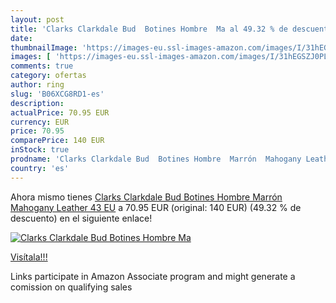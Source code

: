 ```yaml
---
layout: post
title: 'Clarks Clarkdale Bud  Botines Hombre  Ma al 49.32 % de descuento'
date: 
thumbnailImage: 'https://images-eu.ssl-images-amazon.com/images/I/31hEGSZJ0PL._SL200_.jpg'
images: [ 'https://images-eu.ssl-images-amazon.com/images/I/31hEGSZJ0PL._SL200_.jpg' ]
comments: true
category: ofertas
author: ring
slug: 'B06XCG8RD1-es'
description:
actualPrice: 70.95 EUR
currency: EUR
price: 70.95
comparePrice: 140 EUR
inStock: true
prodname: 'Clarks Clarkdale Bud  Botines Hombre  Marrón  Mahogany Leather   43 EU'
country: 'es'
---
```


Ahora mismo tienes [Clarks Clarkdale Bud  Botines Hombre  Marrón  Mahogany Leather   43 EU](https://www.amazon.es/dp/B06XCG8RD1/?tag=tolees-21) a 70.95 EUR (original: 140 EUR) (49.32 %  de descuento) en el siguiente enlace!

[![Clarks Clarkdale Bud  Botines Hombre  Ma](https://images-eu.ssl-images-amazon.com/images/I/31hEGSZJ0PL._SL200_.jpg)](https://www.amazon.es/dp/B06XCG8RD1/?tag=tolees-21)

[Visítala!!!](https://www.amazon.es/dp/B06XCG8RD1/?tag=tolees-21)

Links participate in Amazon Associate program and might generate a comission on qualifying sales
